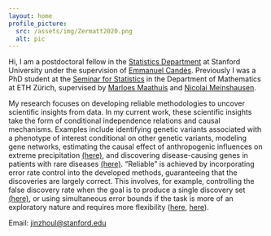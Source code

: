 ```yaml
---
layout: home
profile_picture:
  src: /assets/img/Zermatt2020.png
  alt: pic
---
```


Hi, I am a postdoctoral fellow in the [Statistics Department](https://statistics.stanford.edu/) at Stanford University under the supervision of [Emmanuel Candès](https://candes.su.domains/). 
Previously I was a PhD student at the [Seminar for Statistics](https://math.ethz.ch/sfs) in the Department of Mathematics at ETH Zürich, 
supervised by [Marloes Maathuis](https://sites.google.com/view/marloes-maathuis) and [Nicolai Meinshausen](https://stat.ethz.ch/~nicolai/).

My research focuses on developing reliable methodologies to uncover scientific insights from data. 
In my current work, these scientific insights take the form of conditional independence relations and causal mechanisms. 
Examples include identifying genetic variants associated with a phenotype of interest conditional on other genetic variants,
modeling gene networks, estimating the causal effect of anthropogenic influences on extreme precipitation [(here)](https://www.tandfonline.com/doi/full/10.1080/01621459.2023.2252141), and discovering disease-causing genes in patients 
with rare diseases [(here)](https://arxiv.org/abs/2410.12151).
“Reliable” is achieved by incorporating error rate control into the developed methods, guaranteeing that the discoveries are largely correct. 
This involves, for example, controlling the false discovery rate when the goal is to produce a single discovery set [(here)](https://rss.onlinelibrary.wiley.com/doi/10.1111/rssb.12430), or using simultaneous error bounds 
if the task is more of an exploratory nature and requires more flexibility ([here](https://academic.oup.com/jrsssb/article-abstract/86/4/966/7618756?redirectedFrom=fulltext), [here](https://arxiv.org/abs/2401.03834)).

Email: jinzhoul@stanford.edu



<!---
Here are my [CV](/assets/file/CV_JinzhouLi.pdf), [Github](https://github.com/Jinzhou-Li) and [Google Scholar](https://scholar.google.com/citations?user=xtPvl4UAAAAJ&hl=en&oi=ao).
 --->



